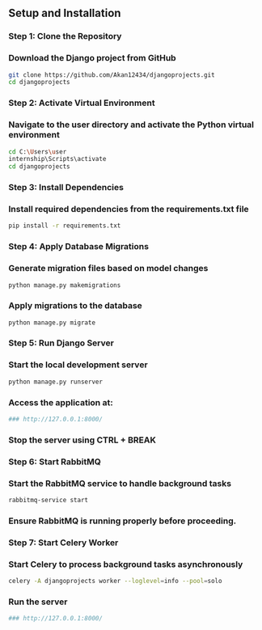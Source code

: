 ## Setup and Installation

### Step 1: Clone the Repository
### Download the Django project from GitHub
```bash
git clone https://github.com/Akan12434/djangoprojects.git  
cd djangoprojects
```

### Step 2: Activate Virtual Environment
### Navigate to the user directory and activate the Python virtual environment
```bash
cd C:\Users\user  
internship\Scripts\activate
cd djangoprojects
``` 

### Step 3: Install Dependencies
### Install required dependencies from the requirements.txt file
```bash
pip install -r requirements.txt
```

### Step 4: Apply Database Migrations
### Generate migration files based on model changes
```bash
python manage.py makemigrations
```

### Apply migrations to the database
```bash
python manage.py migrate
```

### Step 5: Run Django Server
### Start the local development server
```bash
python manage.py runserver
```

### Access the application at:
```bash
### http://127.0.0.1:8000/
```

### Stop the server using CTRL + BREAK

### Step 6: Start RabbitMQ
### Start the RabbitMQ service to handle background tasks
```bash
rabbitmq-service start
```

### Ensure RabbitMQ is running properly before proceeding.

### Step 7: Start Celery Worker
### Start Celery to process background tasks asynchronously
```bash
celery -A djangoprojects worker --loglevel=info --pool=solo
```
### Run the server 
```bash
### http://127.0.0.1:8000/
```

